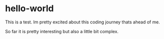 # hello-world
This is a test.
Im pretty excited about this coding journey thats ahead of me.

So far it is pretty interesting but also a little bit complex.
